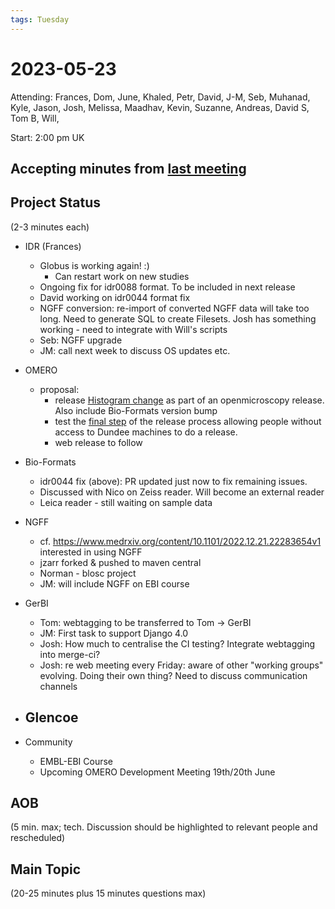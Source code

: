 ```yaml
---
tags: Tuesday
---
```


# 2023-05-23

Attending: Frances, Dom, June, Khaled, Petr, David, J-M, Seb, Muhanad, Kyle, Jason, Josh, Melissa, Maadhav, Kevin, Suzanne, Andreas, David S, Tom B, Will, 

Start: 2:00 pm UK

## Accepting minutes from [last meeting](https://github.com/ome/meeting-minutes)

## Project Status

(2-3 minutes each)

- IDR (Frances)
    - Globus is working again! :)
        - Can restart work on new studies
    - Ongoing fix for idr0088 format. To be included in next release
    - David working on idr0044 format fix
    - NGFF conversion: re-import of converted NGFF data will take too long. Need to generate SQL to create Filesets. Josh has something working - need to integrate with Will's scripts
    - Seb: NGFF upgrade
    - JM: call next week to discuss OS updates etc.

- OMERO
  - proposal: 
      - release [Histogram change](https://github.com/ome/omero-server/pull/162) as part of an openmicroscopy release. Also include Bio-Formats version bump
      - test the [final step](https://github.com/openmicroscopy/management_tools/pull/1671) of the release process allowing people without access to Dundee machines to do a release.
      - web release to follow

- Bio-Formats
    - idr0044 fix (above): PR updated just now to fix remaining issues.
    - Discussed with Nico on Zeiss reader. Will become an external reader
    - Leica reader - still waiting on sample data

- NGFF
  - cf. https://www.medrxiv.org/content/10.1101/2022.12.21.22283654v1 interested in using NGFF
  - jzarr forked & pushed to maven central
  - Norman - blosc project
  - JM: will include NGFF on EBI course

- GerBI
    - Tom: webtagging to be transferred to Tom -> GerBI
    - JM: First task to support Django 4.0
    - Josh: How much to centralise the CI testing? Integrate webtagging into merge-ci?
    - Josh: re web meeting every Friday: aware of other "working groups" evolving. Doing their own thing? Need to discuss communication channels

- Glencoe
    - 

- Community
  - EMBL-EBI Course
  - Upcoming OMERO Development Meeting 19th/20th June

## AOB

(5 min. max; tech. Discussion should be highlighted to relevant people and rescheduled)

## Main Topic

(20-25 minutes plus 15 minutes questions max)
